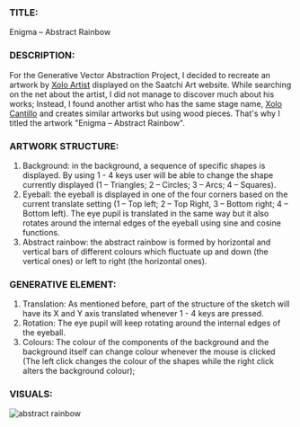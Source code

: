### TITLE: 
Enigma – Abstract Rainbow

### DESCRIPTION:

For the Generative Vector Abstraction Project, I decided to recreate an artwork by [Xolo Artist](https://www.saatchiart.com/xolox) displayed on the Saatchi Art website. While searching on the net about the artist, I did not manage to discover much about his works; Instead, I found another artist who has the same stage name, [Xolo Cantillo](https://www.saatchiart.com/xolocantillo) and creates similar artworks but using wood pieces. That's why I titled the artwork "Enigma – Abstract Rainbow".

### ARTWORK STRUCTURE:
1) Background: 
in the background, a sequence of specific shapes is displayed. By using 1 - 4 keys user will be able to change the shape currently displayed (1 – Triangles; 2 – Circles; 3 – Arcs; 4 – Squares).
2) Eyeball: 
the eyeball is displayed in one of the four corners based on the current translate setting (1 – Top left; 2 – Top Right, 3 – Bottom right; 4 – Bottom left). The eye pupil is translated in the same way but it also rotates around the internal edges of the eyeball using sine and cosine functions. 
3) Abstract rainbow: 
the abstract rainbow is formed by horizontal and vertical bars of different colours which fluctuate up and down (the vertical ones) or left to right (the horizontal ones).

### GENERATIVE ELEMENT: 
1) Translation:
As mentioned before, part of the structure of the sketch will have its X and Y axis translated whenever 1 - 4 keys are pressed. 
2) Rotation: 
The eye pupil will keep rotating around the internal edges of the eyeball. 
3) Colours: 
The colour of the components of the background and the background itself can change colour whenever the mouse is clicked (The left click changes the colour of the shapes while the right click alters the background colour);

### VISUALS:

![abstract rainbow](https://github.com/filippopresti/Portfolio/assets/85188811/8a6dfdfa-bad6-4c5a-a756-16426515e8eb)

